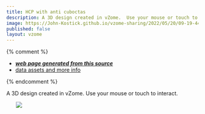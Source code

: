 ```yaml
---
title: HCP with anti cuboctas
description: A 3D design created in vZome.  Use your mouse or touch to interact.
image: https://John-Kostick.github.io/vzome-sharing/2022/05/20/09-19-44-HCP-with-anti-cuboctas/HCP-with-anti-cuboctas.png
published: false
layout: vzome
---
```


{% comment %}
 - [***web page generated from this source***](<https://John-Kostick.github.io/vzome-sharing/2022/05/20/HCP-with-anti-cuboctas-09-19-44.html>)
 - [data assets and more info](<https://github.com/John-Kostick/vzome-sharing/tree/main/2022/05/20/09-19-44-HCP-with-anti-cuboctas/>)
 
{% endcomment %}

A 3D design created in vZome.  Use your mouse or touch to interact.

<vzome-viewer style="width: 87%; height: 60vh; margin: 5%"
       src="https://John-Kostick.github.io/vzome-sharing/2022/05/20/09-19-44-HCP-with-anti-cuboctas/HCP-with-anti-cuboctas.vZome" >
  <img src="https://John-Kostick.github.io/vzome-sharing/2022/05/20/09-19-44-HCP-with-anti-cuboctas/HCP-with-anti-cuboctas.png" />
</vzome-viewer>